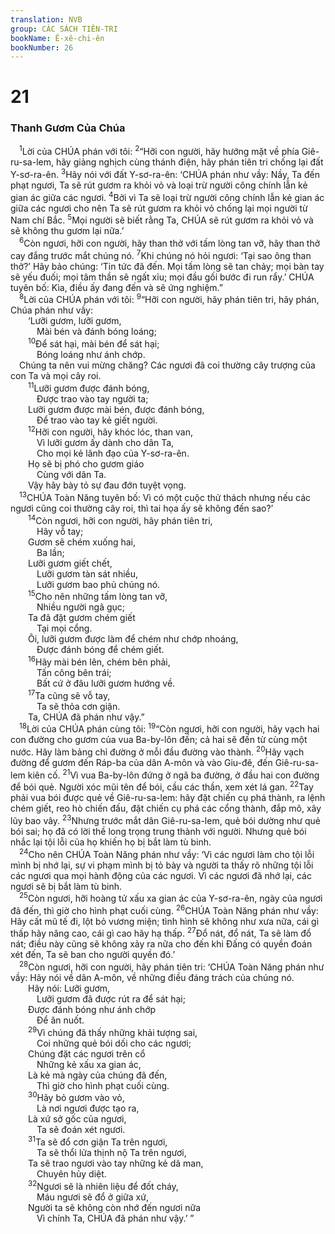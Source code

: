 ```yaml
---
translation: NVB
group: CÁC SÁCH TIÊN-TRI
bookName: Ê-xê-chi-ên 
bookNumber: 26
---
```


<div class="title"><h1>21</h1><h3>Thanh Gươm Của Chúa </h3></div>
<span class="verse exe_21_1"> <sup>1</sup>Lời của CHÚA phán với tôi: </span>
<span class="verse exe_21_2"><sup>2</sup>“Hỡi con người, hãy hướng mặt về phía Giê-ru-sa-lem, hãy giảng nghịch cùng thánh điện, hãy phán tiên tri chống lại đất Y-sơ-ra-ên. </span>
<span class="verse exe_21_3"><sup>3</sup>Hãy nói với đất Y-sơ-ra-ên: ‘CHÚA phán như vầy: Nầy, Ta đến phạt ngươi, Ta sẽ rút gươm ra khỏi vỏ và loại trừ người công chính lẫn kẻ gian ác giữa các ngươi. </span>
<span class="verse exe_21_4"><sup>4</sup>Bởi vì Ta sẽ loại trừ người công chính lẫn kẻ gian ác giữa các ngươi cho nên Ta sẽ rút gươm ra khỏi vỏ chống lại mọi người từ Nam chí Bắc. </span>
<span class="verse exe_21_5"><sup>5</sup>Mọi người sẽ biết rằng Ta, CHÚA sẽ rút gươm ra khỏi vỏ và sẽ không thu gươm lại nữa.’ <br/></span>
<span class="verse exe_21_6"> <sup>6</sup>Còn ngươi, hỡi con người, hãy than thở với tấm lòng tan vỡ, hãy than thở cay đắng trước mắt chúng nó. </span>
<span class="verse exe_21_7"><sup>7</sup>Khi chúng nó hỏi ngươi: ‘Tại sao ông than thở?’ Hãy bảo chúng: ‘Tin tức đã đến. Mọi tấm lòng sẽ tan chảy; mọi bàn tay sẽ yếu đuối; mọi tâm thần sẽ ngất xỉu; mọi đầu gối bước đi run rẩy.’ CHÚA tuyên bố: Kìa, điều ấy đang đến và sẽ ứng nghiệm.” <br/></span>
<span class="verse exe_21_8"> <sup>8</sup>Lời của CHÚA phán với tôi: </span>
<span class="verse exe_21_9"><sup>9</sup>“Hỡi con người, hãy phán tiên tri, hãy phán, Chúa phán như vầy: <br/>  ‘Lưỡi gươm, lưỡi gươm, <br/>   Mài bén và đánh bóng loáng; <br/></span>
<span class="verse exe_21_10">  <sup>10</sup>Để sát hại, mài bén để sát hại; <br/>   Bóng loáng như ánh chớp. <br/> Chúng ta nên vui mừng chăng? Các ngươi đã coi thường cây trượng của con Ta và mọi cây roi. <br/></span>
<span class="verse exe_21_11">  <sup>11</sup>Lưỡi gươm được đánh bóng, <br/>   Được trao vào tay người ta; <br/>  Lưỡi gươm được mài bén, được đánh bóng, <br/>   Để trao vào tay kẻ giết người. <br/></span>
<span class="verse exe_21_12">  <sup>12</sup>Hỡi con người, hãy khóc lóc, than van, <br/>   Vì lưỡi gươm ấy dành cho dân Ta, <br/>   Cho mọi kẻ lãnh đạo của Y-sơ-ra-ên. <br/>  Họ sẽ bị phó cho gươm giáo <br/>   Cùng với dân Ta. <br/>  Vậy hãy bày tỏ sự đau đớn tuyệt vọng. <br/></span>
<span class="verse exe_21_13"> <sup>13</sup>CHÚA Toàn Năng tuyên bố: Vì có một cuộc thử thách nhưng nếu các ngươi cũng coi thường cây roi, thì tai họa ấy sẽ không đến sao?’ <br/></span>
<span class="verse exe_21_14">  <sup>14</sup>Còn ngươi, hỡi con người, hãy phán tiên tri, <br/>   Hãy vỗ tay; <br/>  Gươm sẽ chém xuống hai, <br/>   Ba lần; <br/>  Lưỡi gươm giết chết, <br/>   Lưỡi gươm tàn sát nhiều, <br/>   Lưỡi gươm bao phủ chúng nó. <br/></span>
<span class="verse exe_21_15">  <sup>15</sup>Cho nên những tấm lòng tan vỡ, <br/>   Nhiều người ngã gục; <br/>  Ta đã đặt gươm chém giết <br/>   Tại mọi cổng. <br/>  Ôi, lưỡi gươm được làm để chém như chớp nhoáng, <br/>   Được đánh bóng để chém giết. <br/></span>
<span class="verse exe_21_16">  <sup>16</sup>Hãy mài bén lên, chém bên phải, <br/>   Tấn công bên trái; <br/>   Bất cứ ở đâu lưỡi gươm hướng về. <br/></span>
<span class="verse exe_21_17">  <sup>17</sup>Ta cũng sẽ vỗ tay, <br/>   Ta sẽ thỏa cơn giận. <br/>  Ta, CHÚA đã phán như vậy.” <br/></span>
<span class="verse exe_21_18"> <sup>18</sup>Lời của CHÚA phán cùng tôi: </span>
<span class="verse exe_21_19"><sup>19</sup>“Còn ngươi, hỡi con người, hãy vạch hai con đường cho gươm của vua Ba-by-lôn đến; cả hai sẽ đến từ cùng một nước. Hãy làm bảng chỉ đường ở mỗi đầu đường vào thành. </span>
<span class="verse exe_21_20"><sup>20</sup>Hãy vạch đường để gươm đến Ráp-ba của dân A-môn và vào Giu-đê, đến Giê-ru-sa-lem kiên cố. </span>
<span class="verse exe_21_21"><sup>21</sup>Vì vua Ba-by-lôn đứng ở ngã ba đường, ở đầu hai con đường để bói quẻ. Người xóc mũi tên để bói, cầu các thần, xem xét lá gan. </span>
<span class="verse exe_21_22"><sup>22</sup>Tay phải vua bói được quẻ về Giê-ru-sa-lem: hãy đặt chiến cụ phá thành, ra lệnh chém giết, reo hò chiến đấu, đặt chiến cụ phá các cổng thành, đắp mô, xây lũy bao vây. </span>
<span class="verse exe_21_23"><sup>23</sup>Nhưng trước mắt dân Giê-ru-sa-lem, quẻ bói dường như quẻ bói sai; họ đã có lời thề long trọng trung thành với người. Nhưng quẻ bói nhắc lại tội lỗi của họ khiến họ bị bắt làm tù binh. <br/></span>
<span class="verse exe_21_24"> <sup>24</sup>Cho nên CHÚA Toàn Năng phán như vầy: ‘Vì các ngươi làm cho tội lỗi mình bị nhớ lại, sự vi phạm mình bị tỏ bày và người ta thấy rõ những tội lỗi các ngươi qua mọi hành động của các ngươi. Vì các ngươi đã nhớ lại, các ngươi sẽ bị bắt làm tù binh. <br/></span>
<span class="verse exe_21_25"> <sup>25</sup>Còn ngươi, hỡi hoàng tử xấu xa gian ác của Y-sơ-ra-ên, ngày của ngươi đã đến, thì giờ cho hình phạt cuối cùng. </span>
<span class="verse exe_21_26"><sup>26</sup>CHÚA Toàn Năng phán như vầy: Hãy cất mũ tế đi, lột bỏ vương miện; tình hình sẽ không như xưa nữa, cái gì thấp hãy nâng cao, cái gì cao hãy hạ thấp. </span>
<span class="verse exe_21_27"><sup>27</sup>Đổ nát, đổ nát, Ta sẽ làm đổ nát; điều này cũng sẽ không xảy ra nữa cho đến khi Đấng có quyền đoán xét đến, Ta sẽ ban cho người quyền đó.’ <br/></span>
<span class="verse exe_21_28"> <sup>28</sup>Còn ngươi, hỡi con người, hãy phán tiên tri: ‘CHÚA Toàn Năng phán như vầy: Hãy nói về dân A-môn, về những điều đáng trách của chúng nó. <br/>  Hãy nói: Lưỡi gươm, <br/>   Lưỡi gươm đã được rút ra để sát hại; <br/>  Được đánh bóng như ánh chớp <br/>   Để ăn nuốt. <br/></span>
<span class="verse exe_21_29">  <sup>29</sup>Vì chúng đã thấy những khải tượng sai, <br/>   Coi những quẻ bói dối cho các ngươi; <br/>  Chúng đặt các ngươi trên cổ <br/>   Những kẻ xấu xa gian ác, <br/>  Là kẻ mà ngày của chúng đã đến, <br/>   Thì giờ cho hình phạt cuối cùng. <br/></span>
<span class="verse exe_21_30">  <sup>30</sup>Hãy bỏ gươm vào vỏ, <br/>   Là nơi ngươi được tạo ra, <br/>  Là xứ sở gốc của ngươi, <br/>   Ta sẽ đoán xét ngươi. <br/></span>
<span class="verse exe_21_31">  <sup>31</sup>Ta sẽ đổ cơn giận Ta trên ngươi, <br/>   Ta sẽ thổi lửa thịnh nộ Ta trên ngươi, <br/>  Ta sẽ trao ngươi vào tay những kẻ dã man, <br/>   Chuyên hủy diệt. <br/></span>
<span class="verse exe_21_32">  <sup>32</sup>Ngươi sẽ là nhiên liệu để đốt cháy, <br/>   Máu ngươi sẽ đổ ở giữa xứ, <br/>  Người ta sẽ không còn nhớ đến ngươi nữa <br/>   Vì chính Ta, CHÚA đã phán như vậy.’ ” <br/></span>
